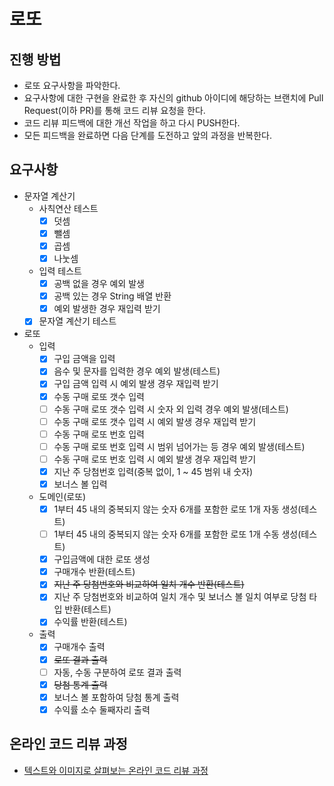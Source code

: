 # 로또
## 진행 방법
* 로또 요구사항을 파악한다.
* 요구사항에 대한 구현을 완료한 후 자신의 github 아이디에 해당하는 브랜치에 Pull Request(이하 PR)를 통해 코드 리뷰 요청을 한다.
* 코드 리뷰 피드백에 대한 개선 작업을 하고 다시 PUSH한다.
* 모든 피드백을 완료하면 다음 단계를 도전하고 앞의 과정을 반복한다.

## 요구사항
- 문자열 계산기
    - 사칙연산 테스트
        - [x] 덧셈
        - [x] 뺄셈
        - [x] 곱셈
        - [x] 나눗셈
    - 입력 테스트
        - [x] 공백 없을 경우 예외 발생
        - [x] 공백 있는 경우 String 배열 반환
        - [x] 예외 발생한 경우 재입력 받기
    - [x] 문자열 계산기 테스트
- 로또
    - 입력
        - [x] 구입 금액을 입력
        - [x] 음수 및 문자를 입력한 경우 예외 발생(테스트)
        - [x] 구입 금액 입력 시 예외 발생 경우 재입력 받기
        - [x] 수동 구매 로또 갯수 입력
        - [ ] 수동 구매 로또 갯수 입력 시 숫자 외 입력 경우 예외 발생(테스트)
        - [ ] 수동 구매 로또 갯수 입력 시 예외 발생 경우 재입력 받기
        - [ ] 수동 구매 로또 번호 입력
        - [ ] 수동 구매 로또 번호 입력 시 범위 넘어가는 등 경우 예외 발생(테스트)
        - [ ] 수동 구매 로또 번호 입력 시 예외 발생 경우 재입력 받기
        - [x] 지난 주 당첨번호 입력(중복 없이, 1 ~ 45 범위 내 숫자)
        - [x] 보너스 볼 입력
    - 도메인(로또)
        - [x] 1부터 45 내의 중복되지 않는 숫자 6개를 포함한 로또 1개 자동 생성(테스트)
        - [ ] 1부터 45 내의 중복되지 않는 숫자 6개를 포함한 로또 1개 수동 생성(테스트)
        - [x] 구입금액에 대한 로또 생성
        - [x] 구매개수 반환(테스트)
        - [x] ~~지난 주 당첨번호와 비교하여 일치 개수 반환(테스트)~~
        - [x] 지난 주 당첨번호와 비교하여 일치 개수 및 보너스 볼 일치 여부로 당첨 타입 반환(테스트)
        - [x] 수익률 반환(테스트)
    - 출력
        - [x] 구매개수 출력
        - [x] ~~로또 결과 출력~~
        - [ ] 자동, 수동 구분하여 로또 결과 출력
        - [x] ~~당첨 통계 출력~~
        - [x] 보너스 볼 포함하여 당첨 통계 출력
        - [x] 수익률 소수 둘째자리 출력

## 온라인 코드 리뷰 과정
* [텍스트와 이미지로 살펴보는 온라인 코드 리뷰 과정](https://github.com/next-step/nextstep-docs/tree/master/codereview)